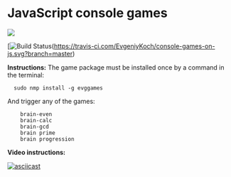 # JavaScript console games

<a href="https://codeclimate.com/github/EvgeniyKoch/project-lvl1-s412/maintainability"><img src="https://api.codeclimate.com/v1/badges/4e582a0d6673bdc2871c/maintainability" /></a>

[![Build Status](https://travis-ci.com/EvgeniyKoch/project-lvl1-s412.svg?branch=master)(https://travis-ci.com/EvgeniyKoch/console-games-on-js.svg?branch=master)

**Instructions:**
The game package must be installed once by a command in the terminal:  

      sudo nmp install -g evggames   
      
And trigger any of the games: 

        brain-even   
        brain-calc    
        brain-gcd   
        brain prime   
        brain progression   
      
      
**Video instructions:**

[![asciicast](https://asciinema.org/a/UmOOaFArvRCjcjDoJQnzbuylc.svg)](https://asciinema.org/a/UmOOaFArvRCjcjDoJQnzbuylc)
